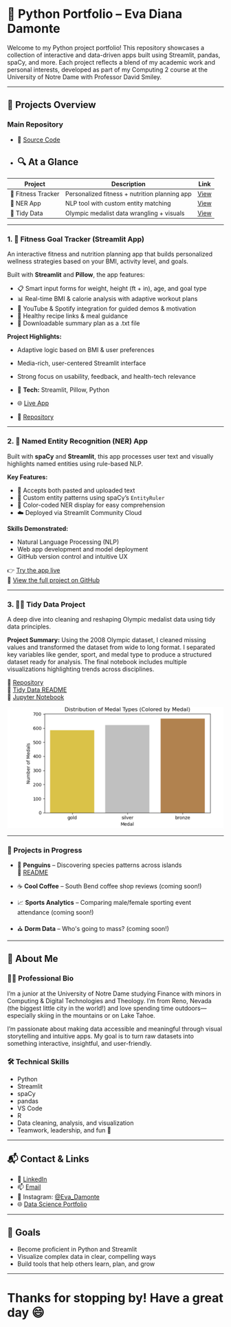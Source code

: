 
# 🐍 Python Portfolio – Eva Diana Damonte

Welcome to my Python project portfolio! This repository showcases a collection of interactive and data-driven apps built using Streamlit, pandas, spaCy, and more. Each project reflects a blend of my academic work and personal interests, developed as part of my Computing 2 course at the University of Notre Dame with Professor David Smiley.

---

## 📂 Projects Overview

### Main Repository
- 📁 [Source Code](https://github.com/evadamonte/DAMONTE-Python-Portfolio/tree/main)

- ## 🔍 At a Glance

| Project | Description | Link |
|--------|-------------|------|
| 💪 Fitness Tracker | Personalized fitness + nutrition planning app | [View](https://evadamonte-ofqmom4cvvps7fdhkyfvgn.streamlit.app/) |
| 🧠 NER App | NLP tool with custom entity matching | [View](https://damonte-python-portfolio-r2fnqpbevnnb7okbc6hwdf.streamlit.app/) |
| 🧼 Tidy Data | Olympic medalist data wrangling + visuals | [View](https://github.com/evadamonte/DAMONTE-Python-Portfolio/tree/main/TidyData-Project-main) |


---

### 1. 💪 Fitness Goal Tracker (Streamlit App)
An interactive fitness and nutrition planning app that builds personalized wellness strategies based on your BMI, activity level, and goals.

Built with **Streamlit** and **Pillow**, the app features:
- 📋 Smart input forms for weight, height (ft + in), age, and goal type
- 📊 Real-time BMI & calorie analysis with adaptive workout plans
- 🎥 YouTube & Spotify integration for guided demos & motivation
- 🥗 Healthy recipe links & meal guidance
- 📄 Downloadable summary plan as a .txt file

**Project Highlights:**
- Adaptive logic based on BMI & user preferences
- Media-rich, user-centered Streamlit interface
- Strong focus on usability, feedback, and health-tech relevance

- 📌 **Tech:** Streamlit, Pillow, Python
- 🌐 [Live App](https://evadamonte-ofqmom4cvvps7fdhkyfvgn.streamlit.app/)
- 📁 [Repository](https://github.com/evadamonte/DAMONTE-Python-Portfolio/tree/main/StreamlitAppFinal)

---

### 2. 🧠 Named Entity Recognition (NER) App
Built with **spaCy** and **Streamlit**, this app processes user text and visually highlights named entities using rule-based NLP.

**Key Features:**
- 📝 Accepts both pasted and uploaded text
- 🧠 Custom entity patterns using spaCy’s `EntityRuler`
- 🎨 Color-coded NER display for easy comprehension
- ☁️ Deployed via Streamlit Community Cloud

**Skills Demonstrated:**
- Natural Language Processing (NLP)
- Web app development and model deployment
- GitHub version control and intuitive UX

👉 [Try the app live](https://damonte-python-portfolio-r2fnqpbevnnb7okbc6hwdf.streamlit.app/)  
🔗 [View the full project on GitHub](https://github.com/evadamonte/DAMONTE-Python-Portfolio/tree/main/NERStreamlitApp)

---

### 3. 🧼🫧 Tidy Data Project
A deep dive into cleaning and reshaping Olympic medalist data using tidy data principles.

**Project Summary:**
Using the 2008 Olympic dataset, I cleaned missing values and transformed the dataset from wide to long format. I separated key variables like gender, sport, and medal type to produce a structured dataset ready for analysis. The final notebook includes multiple visualizations highlighting trends across disciplines.

📁 [Repository](https://github.com/evadamonte/DAMONTE-Python-Portfolio/tree/main/TidyData-Project-main)  
📄 [Tidy Data README](https://github.com/evadamonte/DAMONTE-Python-Portfolio/blob/main/TidyData-Project-main/README.md)  
📓 [Jupyter Notebook](https://github.com/evadamonte/DAMONTE-Python-Portfolio/blob/main/TidyData-Project-main/Data_Tidy_Project.ipynb)

![Medal by Sport](https://github.com/evadamonte/DAMONTE-Python-Portfolio/blob/main/TidyData-Project-main/number_of_medals.png)

---

### 🚧 Projects in Progress

- 🐧 **Penguins** – Discovering species patterns across islands  
  📁 [README](https://github.com/evadamonte/DAMONTE-Python-Portfolio/blob/main/basic-streamlit-app/README.md)

- ☕ **Cool Coffee** – South Bend coffee shop reviews (coming soon!)
- 📈 **Sports Analytics** – Comparing male/female sporting event attendance (coming soon!)
- ⛪ **Dorm Data** – Who's going to mass? (coming soon!)

---

## 💖 About Me

### 👩‍🎓 Professional Bio
I’m a junior at the University of Notre Dame studying Finance with minors in Computing & Digital Technologies and Theology. I’m from Reno, Nevada (the biggest little city in the world!) and love spending time outdoors—especially skiing in the mountains or on Lake Tahoe.

I’m passionate about making data accessible and meaningful through visual storytelling and intuitive apps. My goal is to turn raw datasets into something interactive, insightful, and user-friendly.

### 🛠️ Technical Skills
- Python
- Streamlit
- spaCy
- pandas
- VS Code
- R
- Data cleaning, analysis, and visualization
- Teamwork, leadership, and fun 🎉

---

## 📬 Contact & Links

- 💼 [LinkedIn](https://www.linkedin.com/in/eva-damonte)
- 📫 [Email](mailto:edamont2@nd.edu)
- 📸 Instagram: [@Eva_Damonte](https://instagram.com/Eva_Damonte)
- 🌐 [Data Science Portfolio](https://github.com/evadamonte/DAMONTE-Python-Portfolio)

---

## 🎯 Goals
- Become proficient in Python and Streamlit
- Visualize complex data in clear, compelling ways
- Build tools that help others learn, plan, and grow

---

# Thanks for stopping by! Have a great day 😄

